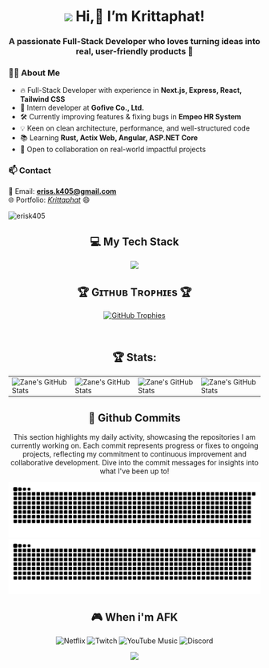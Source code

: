 <h1 align="center"><img src="https://emojis.slackmojis.com/emojis/images/1531849430/4246/blob-sunglasses.gif?1531849430" width="30"/> Hi,👋 I’m Krittaphat! </h1>

<h3 align="center">
A passionate Full-Stack Developer who loves turning ideas into real, user-friendly products 🚀
</h3>

### 👨‍💻 About Me
- 🔥 Full-Stack Developer with experience in **Next.js, Express, React, Tailwind CSS**
- 🏢 Intern developer at **Gofive Co., Ltd.**
- 🛠 Currently improving features & fixing bugs in **Empeo HR System**
- 💡 Keen on clean architecture, performance, and well-structured code
- 📚 Learning **Rust, Actix Web, Angular, ASP.NET Core**
- 🤝 Open to collaboration on real-world impactful projects

### 📫 Contact
📩 Email: **eriss.k405@gmail.com**  
🌐 Portfolio: [_Krittaphat_](https://portfolio-smoky-tau-91.vercel.app/) 😄

<p align="left">
  <img src="https://komarev.com/ghpvc/?username=erisk405&label=Profile%20views&color=770677&style=for-the-badge&logo=star" alt="erisk405" style="padding-right:20px;" />
</p>

<div align="center">
  <h2>💻 My Tech Stack</h2>
</div>

<p align="center">
  <a href="https://skillicons.dev">
    <img src="https://skillicons.dev/icons?i=c,cs,cpp,py,rust,html,css,tailwind,js,ts,nextjs,react,express,nodejs,postgres,prisma,postman,dotnet,docker,kubernetes,flutter,java,angular" />
  </a>
</p>



<!--Trophies Section-->   
<h2 align="center">🏆 Gɪᴛʜᴜʙ Tʀᴏᴘʜɪᴇs 🏆</h2>
<p align="center">
  <a href="https://github.com/Kiran1689/github-profile-trophy">
    <img src="https://github-profile-trophy.vercel.app/?username=erisk405&amp;row=2&amp;column=6&amp;margin-w=20&amp;margin-h=20" alt="GitHub Trophies">
  </a>
</p>
<br>

<div align="center">
  <h2>🏆 Stats:</h2>
 <table align="center" width="100%" height="100%">
    <tr>
        <td><img style="border: none;" src="https://github-profile-summary-cards.vercel.app/api/cards/stats?username=erisk405&theme=github_dark" alt="Zane's GitHub Stats"/></td>
        <td><img style="border: none;" src="https://github-profile-summary-cards.vercel.app/api/cards/productive-time?username=erisk405&theme=github_dark&utcOffset=10" alt="Zane's GitHub Stats"/>
        <td><img style="border: none;" src="https://github-profile-summary-cards.vercel.app/api/cards/repos-per-language?username=erisk405&theme=github_dark" alt="Zane's GitHub Stats"/></td>
        <td><img style="border: none;" src="https://github-profile-summary-cards.vercel.app/api/cards/most-commit-language?username=erisk405&theme=github_dark" alt="Zane's GitHub Stats"/></td>
    </tr>
 </table>
</div>

<div align="center">
  <h2>🚀 Github Commits</h2>
    <p>This section highlights my daily activity, showcasing the repositories I am currently working on. Each commit represents progress or fixes to ongoing projects, reflecting my commitment to continuous improvement and collaborative development. Dive into the commit messages for insights into what I've been up to!</p>
  <img src="https://raw.githubusercontent.com/erisk405/erisk405/output/github-contribution-grid-snake-dark.svg#gh-dark-mode-only" alt="GitHub Contribution Grid Snake Animation Dark Mode"/>
  <img src="https://raw.githubusercontent.com/erisk405/erisk405/output/github-contribution-grid-snake.svg#gh-light-mode-only" alt="GitHub Contribution Grid Snake Animation Light Mode"/>
</div>


<div align="center">
  <h2>🎮 When i'm AFK</h2>
  
  ![Netflix](https://img.shields.io/badge/Netflix-E50914?style=for-the-badge&logo=netflix&logoColor=white)
  ![Twitch](https://img.shields.io/badge/Twitch-9347FF?style=for-the-badge&logo=twitch&logoColor=white)
  ![YouTube Music](https://img.shields.io/badge/YouTube_Music-FF0000?style=for-the-badge&logo=youtube-music&logoColor=white)
  ![Discord](https://img.shields.io/badge/Discord-%235865F2.svg?style=for-the-badge&logo=discord&logoColor=white)
</div>


<!--Footer--> 
<p align="center">
  <img src="https://capsule-render.vercel.app/api?type=waving&color=gradient&height=65&section=footer"/>
</p>

<!---
erisk405/erisk405 is a ✨ special ✨ repository because its `README.md` (this file) appears on your GitHub profile.
You can click the Preview link to take a look at your changes.
--->
